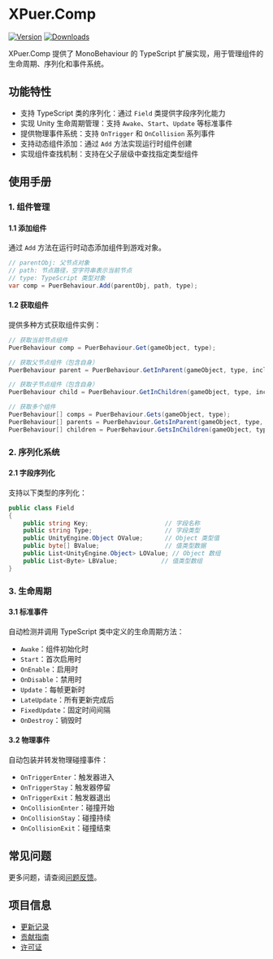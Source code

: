 # XPuer.Comp

[![Version](https://img.shields.io/npm/v/org.eframework.u3d.puer)](https://www.npmjs.com/package/org.eframework.u3d.puer)
[![Downloads](https://img.shields.io/npm/dm/org.eframework.u3d.puer)](https://www.npmjs.com/package/org.eframework.u3d.puer)

XPuer.Comp 提供了 MonoBehaviour 的 TypeScript 扩展实现，用于管理组件的生命周期、序列化和事件系统。

## 功能特性

- 支持 TypeScript 类的序列化：通过 `Field` 类提供字段序列化能力
- 实现 Unity 生命周期管理：支持 `Awake`、`Start`、`Update` 等标准事件
- 提供物理事件系统：支持 `OnTrigger` 和 `OnCollision` 系列事件
- 支持动态组件添加：通过 `Add` 方法实现运行时组件创建
- 实现组件查找机制：支持在父子层级中查找指定类型组件

## 使用手册

### 1. 组件管理

#### 1.1 添加组件
通过 `Add` 方法在运行时动态添加组件到游戏对象。

```csharp
// parentObj: 父节点对象
// path: 节点路径，空字符串表示当前节点
// type: TypeScript 类型对象
var comp = PuerBehaviour.Add(parentObj, path, type);
```

#### 1.2 获取组件
提供多种方式获取组件实例：

```csharp
// 获取当前节点组件
PuerBehaviour comp = PuerBehaviour.Get(gameObject, type);

// 获取父节点组件（包含自身）
PuerBehaviour parent = PuerBehaviour.GetInParent(gameObject, type, includeInactive);

// 获取子节点组件（包含自身）
PuerBehaviour child = PuerBehaviour.GetInChildren(gameObject, type, includeInactive);

// 获取多个组件
PuerBehaviour[] comps = PuerBehaviour.Gets(gameObject, type);
PuerBehaviour[] parents = PuerBehaviour.GetsInParent(gameObject, type, includeInactive);
PuerBehaviour[] children = PuerBehaviour.GetsInChildren(gameObject, type, includeInactive);
```

### 2. 序列化系统

#### 2.1 字段序列化
支持以下类型的序列化：

```csharp
public class Field
{
    public string Key;                     // 字段名称
    public string Type;                    // 字段类型
    public UnityEngine.Object OValue;      // Object 类型值
    public byte[] BValue;                  // 值类型数据
    public List<UnityEngine.Object> LOValue; // Object 数组
    public List<Byte> LBValue;            // 值类型数组
}
```

### 3. 生命周期

#### 3.1 标准事件
自动检测并调用 TypeScript 类中定义的生命周期方法：

- `Awake`：组件初始化时
- `Start`：首次启用时
- `OnEnable`：启用时
- `OnDisable`：禁用时
- `Update`：每帧更新时
- `LateUpdate`：所有更新完成后
- `FixedUpdate`：固定时间间隔
- `OnDestroy`：销毁时

#### 3.2 物理事件
自动包装并转发物理碰撞事件：

- `OnTriggerEnter`：触发器进入
- `OnTriggerStay`：触发器停留
- `OnTriggerExit`：触发器退出
- `OnCollisionEnter`：碰撞开始
- `OnCollisionStay`：碰撞持续
- `OnCollisionExit`：碰撞结束

## 常见问题

更多问题，请查阅[问题反馈](../CONTRIBUTING.md#问题反馈)。

## 项目信息

- [更新记录](../CHANGELOG.md)
- [贡献指南](../CONTRIBUTING.md)
- [许可证](../LICENSE.md)